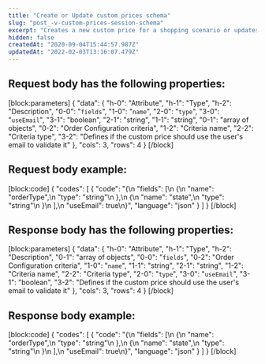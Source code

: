 ```yaml
---
title: "Create or Update custom prices schema"
slug: "post_-v-custom-prices-session-schema"
excerpt: "Creates a new custom price for a shopping scenario or updates an existing one"
hidden: false
createdAt: "2020-09-04T15:44:57.987Z"
updatedAt: "2022-02-03T13:16:07.479Z"
---
```

## Request body has the following properties:

[block:parameters]
{
  "data": {
    "h-0": "Attribute",
    "h-1": "Type",
    "h-2": "Description",
    "0-0": "`fields`",
    "1-0": "`name`",
    "2-0": "`type`",
    "3-0": "`useEmail`",
    "3-1": "boolean",
    "2-1": "string",
    "1-1": "string",
    "0-1": "array of objects",
    "0-2": "Order Configuration criteria",
    "1-2": "Criteria name",
    "2-2": "Criteria type",
    "3-2": "Defines if the custom price should use the user's email to validate it"
  },
  "cols": 3,
  "rows": 4
}
[/block]
## Request body example:

[block:code]
{
  "codes": [
    {
      "code": "{\n  \"fields\": [\n    {\n      \"name\": \"orderType\",\n      \"type\": \"string\"\n    },\n    {\n      \"name\": \"state\",\n      \"type\": \"string\"\n    }\n  ],\n    \"useEmail\": true\n}",
      "language": "json"
    }
  ]
}
[/block]
## Response body has the following properties:
[block:parameters]
{
  "data": {
    "h-0": "Attribute",
    "h-1": "Type",
    "h-2": "Description",
    "0-1": "array of objects",
    "0-0": "`fields`",
    "0-2": "Order Configuration criteria",
    "1-0": "`name`",
    "1-1": "string",
    "2-1": "string",
    "1-2": "Criteria name",
    "2-2": "Criteria type",
    "2-0": "`type`",
    "3-0": "`useEmail`",
    "3-1": "boolean",
    "3-2": "Defines if the custom price should use the user's email to validate it"
  },
  "cols": 3,
  "rows": 4
}
[/block]
## Response body example:
[block:code]
{
  "codes": [
    {
      "code": "{\n  \"fields\": [\n    {\n      \"name\": \"orderType\",\n      \"type\": \"string\"\n    },\n    {\n      \"name\": \"state\",\n      \"type\": \"string\"\n    }\n  ],\n    \"useEmail\": true\n}",
      "language": "json"
    }
  ]
}
[/block]